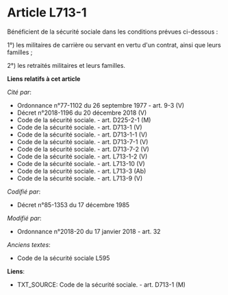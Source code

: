 # Article L713-1

Bénéficient de la sécurité sociale dans les conditions prévues ci-dessous :

1°) les militaires de carrière ou servant en vertu d'un contrat, ainsi que leurs familles ;

2°) les retraités militaires et leurs familles.

**Liens relatifs à cet article**

_Cité par_:

  - Ordonnance n°77-1102 du 26 septembre 1977 - art. 9-3 (V)
  - Décret n°2018-1196 du 20 décembre 2018 (V)
  - Code de la sécurité sociale. - art. D225-2-1 (M)
  - Code de la sécurité sociale. - art. D713-1 (V)
  - Code de la sécurité sociale. - art. D713-1-1 (V)
  - Code de la sécurité sociale. - art. D713-7-1 (V)
  - Code de la sécurité sociale. - art. D713-7-2 (V)
  - Code de la sécurité sociale. - art. L713-1-2 (V)
  - Code de la sécurité sociale. - art. L713-10 (V)
  - Code de la sécurité sociale. - art. L713-3 (Ab)
  - Code de la sécurité sociale. - art. L713-9 (V)

_Codifié par_:

  - Décret n°85-1353 du 17 décembre 1985

_Modifié par_:

  - Ordonnance n°2018-20 du 17 janvier 2018 - art. 32

_Anciens textes_:

  - Code de la sécurité sociale L595

**Liens**:

  - TXT_SOURCE: Code de la sécurité sociale. - art. D713-1 (M)
